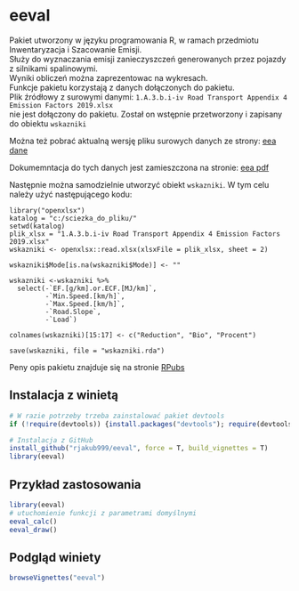 
<!-- README.md is generated from README.Rmd. Please edit that file -->

# eeval

Pakiet utworzony w języku programowania R, w ramach przedmiotu
Inwentaryzacja i Szacowanie Emisji.  
Służy do wyznaczania emisji zanieczyszczeń generowanych przez pojazdy z
silnikami spalinowymi.  
Wyniki obliczeń można zaprezentowac na wykresach.  
Funkcje pakietu korzystają z danych dołączonych do pakietu.  
Plik źródłowy z surowymi danymi: `1.A.3.b.i-iv Road Transport Appendix 4
Emission Factors 2019.xlsx`  
nie jest dołączony do pakietu. Został on wstępnie przetworzony i
zapisany do obiektu `wskazniki`

Można też pobrać aktualną wersję pliku surowych danych ze strony: [eea
dane](https://www.eea.europa.eu/publications/emep-eea-guidebook-2019/part-b-sectoral-guidance-chapters/1-energy/1-a-combustion/road-transport-appendix-4-emission/view)

Dokumemntacja do tych danych jest zamieszczona na stronie: [eea
pdf](https://www.eea.europa.eu/publications/emep-eea-guidebook-2019/part-b-sectoral-guidance-chapters/1-energy/1-a-combustion/1-a-3-b-i/view)

Następnie można samodzielnie utworzyć obiekt `wskazniki`. W tym celu
należy użyć następującego kodu:

    library("openxlsx")
    katalog = "c:/sciezka_do_pliku/"
    setwd(katalog)
    plik_xlsx = "1.A.3.b.i-iv Road Transport Appendix 4 Emission Factors 2019.xlsx"
    wskazniki <- openxlsx::read.xlsx(xlsxFile = plik_xlsx, sheet = 2)
    
    wskazniki$Mode[is.na(wskazniki$Mode)] <- ""
    
    wskazniki <-wskazniki %>% 
      select(-`EF.[g/km].or.ECF.[MJ/km]`,
             -`Min.Speed.[km/h]`,
             -`Max.Speed.[km/h]`,
             -`Road.Slope`,
             -`Load`)
    
    colnames(wskazniki)[15:17] <- c("Reduction", "Bio", "Procent")
    
    save(wskazniki, file = "wskazniki.rda")

Peny opis pakietu znajduje się na stronie
[RPubs](https://rpubs.com/rjakub/eeval_winieta)

## Instalacja z winietą

``` r
# W razie potrzeby trzeba zainstalować pakiet devtools
if (!require(devtools)) {install.packages("devtools"); require(devtools)}

# Instalacja z GitHub
install_github("rjakub999/eeval", force = T, build_vignettes = T)
library(eeval)
```

## Przykład zastosowania

``` r
library(eeval)
# utuchomienie funkcji z parametrami domyślnymi
eeval_calc()
eeval_draw()
```

## Podgląd winiety

``` r
browseVignettes("eeval")
```
